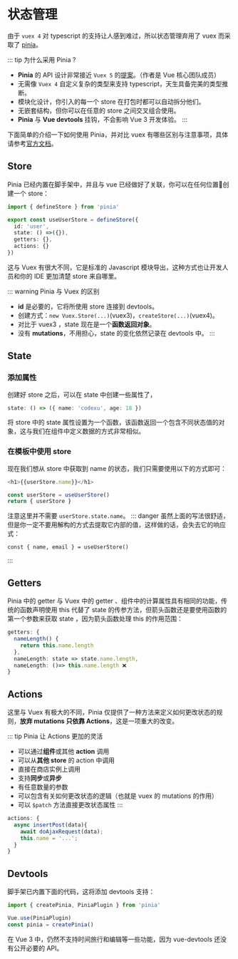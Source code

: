 # 状态管理

由于 `vuex 4` 对 typescript 的支持让人感到难过，所以状态管理弃用了 vuex 而采取了 [pinia](https://pinia.esm.dev/)。

::: tip 为什么采用 Pinia ?

- **Pinia** 的 API 设计非常接近 `Vuex 5` 的[提案](https://github.com/vuejs/rfcs/discussions/270)。（作者是 Vue 核心团队成员）
- 无需像 `Vuex 4` 自定义复杂的类型来支持 typescript，天生具备完美的类型推断。
- 模块化设计，你引入的每一个 store 在打包时都可以自动拆分他们。
- 无嵌套结构，但你可以在任意的 store 之间交叉组合使用。
- **Pinia** 与 **Vue devtools** 挂钩，不会影响 Vue 3 开发体验。
:::

下面简单的介绍一下如何使用 Pinia，并对比 vuex 有哪些区别与注意事项，具体请参考[官方文档](https://pinia.esm.dev/)。

## Store

Pinia 已经内置在脚手架中，并且与 vue 已经做好了关联，你可以在任何位置创建一个 store：

```typescript
import { defineStore } from 'pinia'

export const useUserStore = defineStore({
  id: 'user',
  state: () =>({}),
  getters: {},
  actions: {}
})
```

这与 Vuex 有很大不同，它是标准的 Javascript 模块导出，这种方式也让开发人员和你的 IDE 更加清楚 store 来自哪里。

::: warning Pinia 与 Vuex 的区别

- **id** 是必要的，它将所使用 store 连接到 devtools。
- 创建方式：`new Vuex.Store(...)`(vuex3)，`createStore(...)`(vuex4)。
- 对比于 vuex3 ，state 现在是一个**函数返回对象**。
- 没有 **mutations**，不用担心，state 的变化依然记录在 devtools 中。
:::

## State

### 添加属性

创建好 store 之后，可以在 state 中创建一些属性了，

```typescript
state: () => ({ name: 'codexu', age: 18 })
```

将 store 中的 state 属性设置为一个函数，该函数返回一个包含不同状态值的对象，这与我们在组件中定义数据的方式非常相似。

### 在模板中使用 store

现在我们想从 store 中获取到 name 的状态，我们只需要使用以下的方式即可：

```typescript
<h1>{{userStore.name}}</h1>

const userStore = useUserStore()
return { userStore }
```

注意这里并不需要 `userStore.state.name`。
::: danger
虽然上面的写法很舒适，但是你一定不要用解构的方式去提取它内部的值，这样做的话，会失去它的响应式：

```typescript:no-line-numbers
const { name, email } = useUserStore()
```

:::

## Getters

Pinia 中的 getter 与 Vuex 中的 getter 、组件中的计算属性具有相同的功能，传统的函数声明使用 this 代替了 state 的传参方法，但箭头函数还是要使用函数的第一个参数来获取 state ，因为箭头函数处理 this 的作用范围：

```typescript
getters: {
  nameLength() {
    return this.name.length
  },
  nameLength: state => state.name.length,
  nameLength: ()=> this.name.length ❌ 
}
```

## Actions

这里与 Vuex 有极大的不同，Pinia 仅提供了一种方法来定义如何更改状态的规则，**放弃 mutations 只依靠 Actions**，这是一项重大的改变。

::: tip Pinia 让 Actions 更加的灵活

- 可以通过**组件**或其他 **action** 调用
- 可以从**其他 store** 的 action 中调用
- 直接在商店实例上调用
- 支持**同步**或**异步**
- 有任意数量的参数
- 可以包含有关如何更改状态的逻辑（也就是 vuex 的 mutations 的作用）
- 可以 `$patch` 方法直接更改状态属性
:::

```typescript
actions: {
  async insertPost(data){
    await doAjaxRequest(data);
    this.name = '...';
  }
}
```

## Devtools

脚手架已内置下面的代码，这将添加 devtools 支持：

```typescript
import { createPinia, PiniaPlugin } from 'pinia'

Vue.use(PiniaPlugin)
const pinia = createPinia()
```

在 Vue 3 中，仍然不支持时间旅行和编辑等一些功能，因为 vue-devtools 还没有公开必要的 API。
